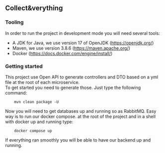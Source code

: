 ## Collect&verything

### Tooling

In order to run the project in development mode you will need several tools:

* A JDK for Java, we use version 17 of OpenJDK (https://openjdk.org/)
* Maven, we use version 3.8.6 (https://maven.apache.org/)
* Docker (https://docs.docker.com/engine/install/)

####

### Getting started

This project use Open API to generate controllers and DTO based on a yml file at the root of each microservice.  
To get started you need to generate those. Just type the following command:

```shell
    mvn clean package -U
```

Now you will need to get databases up and running so as RabbitMQ. Easy way is to run our docker compose. at the root
of the project and in a shell with docker up and running type:

```shell
    docker compose up
```

If everything ran smoothly you will be able to have our backend up and running.
